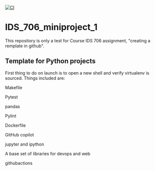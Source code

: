 [![CI](https://github.com/AliciaXia222/IDS_706_miniproject_1/actions/workflows/cicd.yml/badge.svg)](https://github.com/AliciaXia222/IDS_706_miniproject_1/actions/workflows/cicd.yml)

# IDS_706_miniproject_1
This repository is only a test for Course IDS 706 assignment, "creating a remplate in github".

## Template for Python projects
First thing to do on launch is to open a new shell and verify virtualenv is sourced.
Things included are:

Makefile

Pytest

pandas

Pylint

Dockerfile

GitHub copilot

jupyter and ipython

A base set of libraries for devops and web

githubactions
